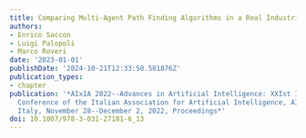 ```yaml
---
title: Comparing Multi-Agent Path Finding Algorithms in a Real Industrial Scenario
authors:
- Enrico Saccon
- Luigi Palopoli
- Marco Roveri
date: '2023-01-01'
publishDate: '2024-10-21T12:33:50.581876Z'
publication_types:
- chapter
publication: '*AIxIA 2022--Advances in Artificial Intelligence: XXIst International
  Conference of the Italian Association for Artificial Intelligence, AIxIA 2022, Udine,
  Italy, November 28--December 2, 2022, Proceedings*'
doi: 10.1007/978-3-031-27181-6_13
---
```

